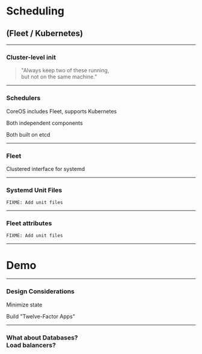 # Scheduling

## (Fleet / Kubernetes)

***

### Cluster-level init

> "Always keep two of these running, <br> but not on the same machine."

***

### Schedulers

CoreOS includes Fleet, supports Kubernetes
<!-- .element: class="fragment" -->

Both independent components
<!-- .element: class="fragment" -->

Both built on etcd
<!-- .element: class="fragment" -->

***

### Fleet

Clustered interface for systemd

***

### Systemd Unit Files

    FIXME: Add unit files

***

### Fleet attributes

    FIXME: Add unit files

***

# Demo

***

### Design Considerations

Minimize state

Build "Twelve-Factor Apps"

***

### What about Databases? <br> Load balancers?
